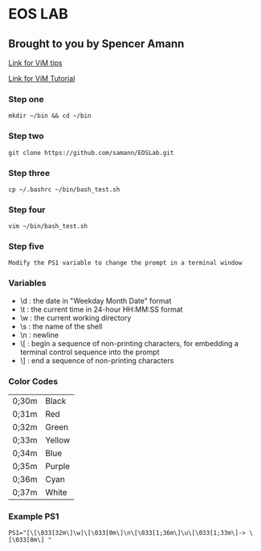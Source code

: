 # EOS LAB
## Brought to you by Spencer Amann

[Link for ViM tips](http://www.makeuseof.com/tag/5-things-need-put-vim-config-file/)

[Link for ViM Tutorial](https://danielmiessler.com/study/vim/#gs.yddGW34)


### Step one
    mkdir ~/bin && cd ~/bin

### Step two
    git clone https://github.com/samann/EOSLab.git

### Step three
    cp ~/.bashrc ~/bin/bash_test.sh
    
### Step four
    vim ~/bin/bash_test.sh
    
### Step five
    Modify the PS1 variable to change the prompt in a terminal window
    
### Variables
* \d : the date in "Weekday Month Date" format 
* \t : the current time in 24-hour HH:MM:SS format
* \w : the current working directory
* \s : the name of the shell
* \n : newline
* \\[ : begin a sequence of non-printing characters, for embedding a terminal control sequence into the prompt
* \\] : end a sequence of non-printing characters

### Color Codes

|   |   |
|---|---|
| 0;30m |  Black |
| 0;31m  | Red  |
| 0;32m  | Green  |
| 0;33m  | Yellow  |
| 0;34m  | Blue  |
| 0;35m  | Purple  |
| 0;36m  | Cyan  |
| 0;37m  | White  |

### Example PS1
```PS1="[\[\033[32m\]\w]\[\033[0m\]\n\[\033[1;36m\]\u\[\033[1;33m\]-> \[\033[0m\] "```
